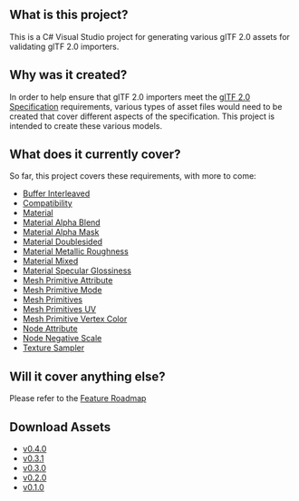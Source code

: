 ## What is this project?
This is a C# Visual Studio project for generating various glTF 2.0 assets for validating glTF 2.0 importers.

## Why was it created?
In order to help ensure that glTF 2.0 importers meet the [glTF 2.0 Specification](https://github.com/KhronosGroup/glTF/tree/master/specification/2.0) requirements, various types of asset files would need to be created that cover different aspects of the specification. This project is intended to create these various models.

## What does it currently cover?
So far, this project covers these requirements, with more to come:
- [Buffer Interleaved](Output/Buffer_Interleaved/README.md)
- [Compatibility](Output/Compatibility/README.md)
- [Material](Output/Material/README.md)
- [Material Alpha Blend](Output/Material_AlphaBlend/README.md)
- [Material Alpha Mask](Output/Material_AlphaMask/README.md)
- [Material Doublesided](Output/Material_Doublesided/README.md)
- [Material Metallic Roughness](Output/Material_MetallicRoughness/README.md)
- [Material Mixed](Output/Material_Mixed/README.md)
- [Material Specular Glossiness](Output/Material_SpecularGlossiness/README.md)
- [Mesh Primitive Attribute](Output/Mesh_PrimitiveAttribute/README.md)
- [Mesh Primitive Mode](Output/Mesh_PrimitiveMode/README.md)
- [Mesh Primitives](Output/Mesh_Primitives/README.md)
- [Mesh Primitives UV](Output/Mesh_PrimitivesUV/README.md)
- [Mesh Primitive Vertex Color](Output/Mesh_PrimitiveVertexColor/README.md)
- [Node Attribute](Output/Node_Attribute/README.md)
- [Node Negative Scale](Output/Node_NegativeScale/README.md)
- [Texture Sampler](Output/Texture_Sampler/README.md)
 

## Will it cover anything else?
Please refer to the [Feature Roadmap](https://github.com/bghgary/glTF-Asset-Generator/issues/63)
 
## Download Assets
- [ v0.4.0 ](https://github.com/bghgary/glTF-Asset-Generator/releases/download/v0.4.0/GeneratedAssets-0.4.0.zip)
- [ v0.3.1 ](https://github.com/bghgary/glTF-Asset-Generator/releases/download/v0.3.1/GeneratedAssets-0.3.1.zip)
- [ v0.3.0 ](https://github.com/bghgary/glTF-Asset-Generator/releases/download/v0.3.0/GeneratedAssets-0.3.0.zip)
- [ v0.2.0 ](https://github.com/bghgary/glTF-Asset-Generator/releases/download/v0.2.0/GeneratedAssets-0.2.0.zip)
- [ v0.1.0 ](https://github.com/bghgary/glTF-Asset-Generator/releases/download/v0.1.0/GeneratedAssets-0.1.0.zip)
